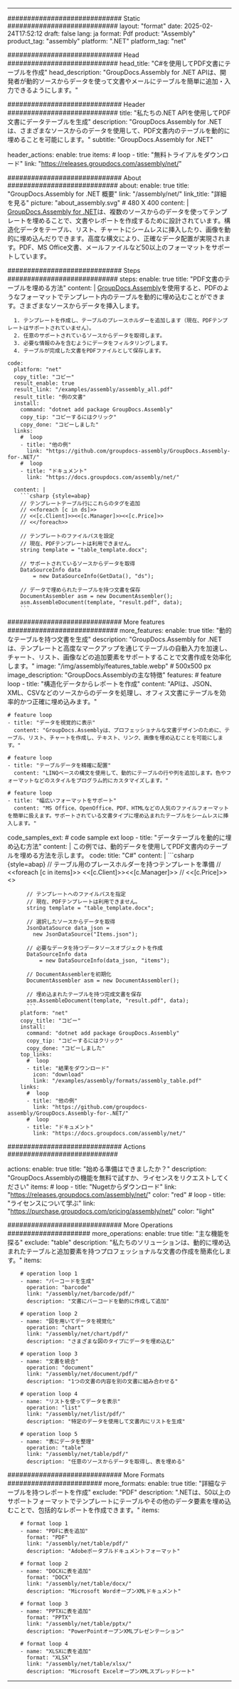 



---
############################# Static ############################
layout: "format"
date:  2025-02-24T17:52:12
draft: false
lang: ja
format: Pdf
product: "Assembly"
product_tag: "assembly"
platform: ".NET"
platform_tag: "net"

############################# Head ############################
head_title: "C#を使用してPDF文書にテーブルを作成"
head_description: "GroupDocs.Assembly for .NET APIは、開発者が動的ソースからデータを使って文書やメールにテーブルを簡単に追加・入力できるようにします。"

############################# Header ############################
title: "私たちの.NET APIを使用してPDF文書にデータテーブルを生成" 
description: "GroupDocs.Assembly for .NETは、さまざまなソースからのデータを使用して、PDF文書内のテーブルを動的に埋めることを可能にします。"
subtitle: "GroupDocs.Assembly for .NET" 

header_actions:
  enable: true
  items:
    #  loop
    - title: "無料トライアルをダウンロード"
      link: "https://releases.groupdocs.com/assembly/net/"
      
############################# About ############################
about:
    enable: true
    title: "GroupDocs.Assembly for .NET 概要"
    link: "/assembly/net/"
    link_title: "詳細を見る"
    picture: "about_assembly.svg" # 480 X 400
    content: |
       [GroupDocs.Assembly for .NET](/assembly/net/)は、複数のソースからのデータを使ってテンプレートを埋めることで、文書やレポートを作成するために設計されています。構造化データをテーブル、リスト、チャートにシームレスに挿入したり、画像を動的に埋め込んだりできます。高度な構文により、正確なデータ配置が実現されます。PDF、MS Office文書、メールファイルなど50以上のフォーマットをサポートしています。

############################# Steps ############################
steps:
    enable: true
    title: "PDF文書のテーブルを埋める方法"
    content: |
      [GroupDocs.Assembly](/assembly/net/)を使用すると、PDFのようなフォーマットでテンプレート内のテーブルを動的に埋め込むことができます。さまざまなソースからデータを挿入します。
      
      1. テンプレートを作成し、テーブルのプレースホルダーを追加します（現在、PDFテンプレートはサポートされていません）。
      2. 任意のサポートされているソースからデータを取得します。
      3. 必要な情報のみを含むようにデータをフィルタリングします。
      4. テーブルが完成した文書をPDFファイルとして保存します。
   
    code:
      platform: "net"
      copy_title: "コピー"
      result_enable: true
      result_link: "/examples/assembly/assembly_all.pdf"
      result_title: "例の文書"
      install:
        command: "dotnet add package GroupDocs.Assembly"
        copy_tip: "コピーするにはクリック"
        copy_done: "コピーしました"
      links:
        #  loop
        - title: "他の例"
          link: "https://github.com/groupdocs-assembly/GroupDocs.Assembly-for-.NET/"
        #  loop
        - title: "ドキュメント"
          link: "https://docs.groupdocs.com/assembly/net/"
          
      content: |
        ```csharp {style=abap}
        // テンプレートテーブル行にこれらのタグを追加
        // <<foreach [c in ds]>>
        // <<[c.Client]>><<[c.Manager]>><<[c.Price]>>
        // <</foreach>>

        // テンプレートのファイルパスを設定
        // 現在、PDFテンプレートは利用できません。
        string template = "table_template.docx";

        // サポートされているソースからデータを取得
        DataSourceInfo data 
            = new DataSourceInfo(GetData(), "ds");

        // データで埋められたテーブルを持つ文書を保存
        DocumentAssembler asm = new DocumentAssembler();
        asm.AssembleDocument(template, "result.pdf", data);
        ```            

############################# More features ############################
more_features:
  enable: true
  title: "動的なテーブルを持つ文書を生成"
  description: "GroupDocs.Assembly for .NETは、テンプレートと高度なマークアップを通じてテーブルの自動入力を加速し、チャート、リスト、画像などの追加要素をサポートすることで文書作成を効率化します。"
  image: "/img/assembly/features_table.webp" # 500x500 px
  image_description: "GroupDocs.Assemblyの主な特徴"
  features:
    # feature loop
    - title: "構造化データからレポートを作成"
      content: "APIは、JSON、XML、CSVなどのソースからのデータを処理し、オフィス文書にテーブルを効率的かつ正確に埋め込みます。"

    # feature loop
    - title: "データを視覚的に表示"
      content: "GroupDocs.Assemblyは、プロフェッショナルな文書デザインのために、テーブル、リスト、チャートを作成し、テキスト、リンク、画像を埋め込むことを可能にします。"

    # feature loop
    - title: "テーブルデータを精確に配置"
      content: "LINQベースの構文を使用して、動的にテーブルの行や列を追加します。色やフォーマットなどのスタイルをプログラム的にカスタマイズします。"

    # feature loop
    - title: "幅広いフォーマットをサポート"
      content: "MS Office、OpenOffice、PDF、HTMLなどの人気のファイルフォーマットを簡単に扱えます。サポートされている文書タイプに埋め込まれたテーブルをシームレスに挿入します。"
      
  code_samples_ext:
    # code sample ext loop
    - title: "データテーブルを動的に埋め込む方法"
      content: |
        この例では、動的データを使用してPDF文書内のテーブルを埋める方法を示します。
      code:
        title: "C#"
        content: |
          ```csharp {style=abap}
          // テーブル用のプレースホルダーを持つテンプレートを準備
          // <<foreach [c in items]>> <<[c.Client]>><<[c.Manager]>>
          // <<[c.Price]>> <</foreach>>

          // テンプレートへのファイルパスを指定
          // 現在、PDFテンプレートは利用できません。
          string template = "table_template.docx";

          // 選択したソースからデータを取得
          JsonDataSource data_json = 
            new JsonDataSource("Items.json");

          // 必要なデータを持つデータソースオブジェクトを作成
          DataSourceInfo data 
              = new DataSourceInfo(data_json, "items");

          // DocumentAssemblerを初期化
          DocumentAssembler asm = new DocumentAssembler();

          // 埋め込まれたテーブルを持つ完成文書を保存
          asm.AssembleDocument(template, "result.pdf", data);
          ```
        platform: "net"
        copy_title: "コピー"
        install:
          command: "dotnet add package GroupDocs.Assembly"
          copy_tip: "コピーするにはクリック"
          copy_done: "コピーしました"
        top_links:
          #  loop
          - title: "結果をダウンロード"
            icon: "download"
            link: "/examples/assembly/formats/assembly_table.pdf"
        links:
          #  loop
          - title: "他の例"
            link: "https://github.com/groupdocs-assembly/GroupDocs.Assembly-for-.NET/"
          #  loop
          - title: "ドキュメント"
            link: "https://docs.groupdocs.com/assembly/net/"
            

            


############################# Actions ############################

actions:
  enable: true
  title: "始める準備はできましたか？"
  description: "GroupDocs.Assemblyの機能を無料で試すか、ライセンスをリクエストしてください"
  items:
    #  loop
    - title: "Nugetからダウンロード"
      link: "https://releases.groupdocs.com/assembly/net/"
      color: "red"
        #  loop
    - title: "ライセンスについて学ぶ"
      link: "https://purchase.groupdocs.com/pricing/assembly/net/"
      color: "light"


############################# More Operations #####################
more_operations:
    enable: true
    title: "主な機能を探る"
    exclude: "table"
    description: "私たちのソリューションは、動的に埋め込まれたテーブルと追加要素を持つプロフェッショナルな文書の作成を簡素化します。"
    items: 
          
        # operation loop 1
        - name: "バーコードを生成"
          operation: "barcode"
          link: "/assembly/net/barcode/pdf/"
          description: "文書にバーコードを動的に作成して追加"

        # operation loop 2
        - name: "図を用いてデータを視覚化"
          operation: "chart"
          link: "/assembly/net/chart/pdf/"
          description: "さまざまな図のタイプにデータを埋め込む"

        # operation loop 3
        - name: "文書を統合"
          operation: "document"
          link: "/assembly/net/document/pdf/"
          description: "1つの文書の内容を別の文書に組み合わせる"

        # operation loop 4
        - name: "リストを使ってデータを表示"
          operation: "list"
          link: "/assembly/net/list/pdf/"
          description: "特定のデータを使用して文書内にリストを生成"

        # operation loop 5
        - name: "表にデータを整理"
          operation: "table"
          link: "/assembly/net/table/pdf/"
          description: "任意のソースからデータを取得し、表を埋める"
         
          
############################# More Formats ########################
more_formats:
    enable: true
    title: "詳細なテーブルを持つレポートを作成"
    exclude: "PDF"
    description: ".NETは、50以上のサポートフォーマットでテンプレートにテーブルやその他のデータ要素を埋め込むことで、包括的なレポートを作成できます。"
    items: 
          
        # format loop 1
        - name: "PDFに表を追加"
          format: "PDF"
          link: "/assembly/net/table/pdf/"
          description: "Adobeポータブルドキュメントフォーマット"
          
        # format loop 2
        - name: "DOCXに表を追加"
          format: "DOCX"
          link: "/assembly/net/table/docx/"
          description: "Microsoft WordオープンXMLドキュメント"
          
        # format loop 3
        - name: "PPTXに表を追加"
          format: "PPTX"
          link: "/assembly/net/table/pptx/"
          description: "PowerPointオープンXMLプレゼンテーション"
          
        # format loop 4
        - name: "XLSXに表を追加"
          format: "XLSX"
          link: "/assembly/net/table/xlsx/"
          description: "Microsoft ExcelオープンXMLスプレッドシート"


          

---